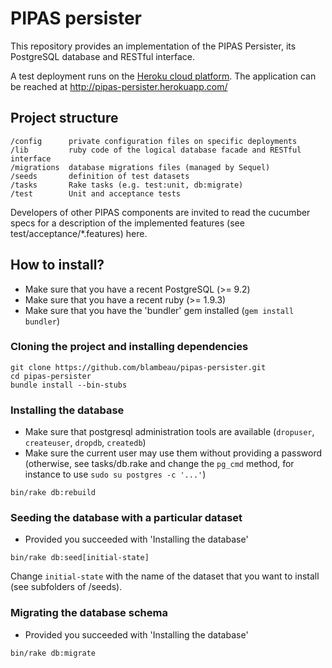 # PIPAS persister

This repository provides an implementation of the PIPAS Persister, its
PostgreSQL database and RESTful interface.

A test deployment runs on the [Heroku cloud platform](https://heroku.com/).
The application can be reached at http://pipas-persister.herokuapp.com/

## Project structure

    /config      private configuration files on specific deployments
    /lib         ruby code of the logical database facade and RESTful interface
    /migrations  database migrations files (managed by Sequel)
    /seeds       definition of test datasets
    /tasks       Rake tasks (e.g. test:unit, db:migrate)
    /test        Unit and acceptance tests

Developers of other PIPAS components are invited to read the cucumber specs
for a description of the implemented features (see test/acceptance/*.features)
here.

## How to install?

* Make sure that you have a recent PostgreSQL (>= 9.2)
* Make sure that you have a recent ruby (>= 1.9.3)
* Make sure that you have the 'bundler' gem installed (`gem install bundler`)

### Cloning the project and installing dependencies

```
git clone https://github.com/blambeau/pipas-persister.git
cd pipas-persister
bundle install --bin-stubs
```

### Installing the database

* Make sure that postgresql administration tools are available (`dropuser`,
  `createuser`, `dropdb`, `createdb`)
* Make sure the current user may use them without providing a password
  (otherwise, see tasks/db.rake and change the `pg_cmd` method, for instance
   to use `sudo su postgres -c '...'`)

```
bin/rake db:rebuild
```

### Seeding the database with a particular dataset

* Provided you succeeded with 'Installing the database'

```
bin/rake db:seed[initial-state]
```

Change `initial-state` with the name of the dataset that you want to install
(see subfolders of /seeds).

### Migrating the database schema

* Provided you succeeded with 'Installing the database'

```
bin/rake db:migrate
```
